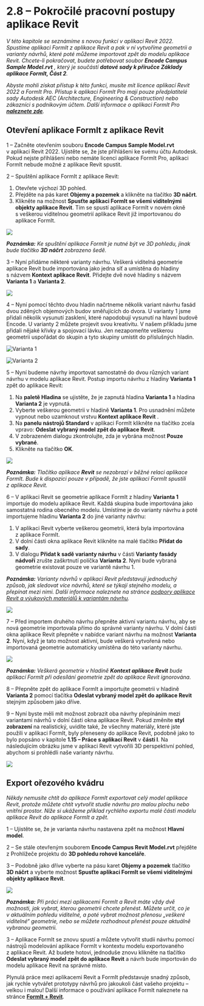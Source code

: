 # 2.8 – Pokročilé pracovní postupy aplikace Revit

_V této kapitole se seznámíme s novou funkcí v aplikaci Revit 2022. Spustíme aplikaci FormIt z aplikace Revit a pak v ní vytvoříme geometrii a varianty návrhů, které poté můžeme importovat zpět do modelu aplikace Revit. Chcete-li pokračovat, budete potřebovat soubor_ _**Encode Campus Sample Model.rvt**_ _, který je součástí_ _**datové sady k příručce Základy aplikace FormIt, Část 2**._

_Abyste mohli získat přístup k této funkci, musíte mít licence aplikací Revit 2022 a FormIt Pro. Přístup k aplikaci FormIt Pro mají pouze předplatitelé sady Autodesk AEC \(Architecture, Engineering & Construction) nebo zákazníci s podnikovým účtem. Další informace o aplikaci FormIt Pro_ [_**naleznete zde**_](https://formit.autodesk.com/#pro-callout)_._

## Otevření aplikace FormIt z aplikace Revit

1 – Začněte otevřením souboru **Encode Campus Sample Model.rvt** v aplikaci Revit 2022. Ujistěte se, že jste přihlášeni ke svému účtu Autodesk. Pokud nejste přihlášeni nebo nemáte licenci aplikace FormIt Pro, aplikaci FormIt nebude možné z aplikace Revit spustit.

2 – Spuštění aplikace FormIt z aplikace Revit:

1. Otevřete výchozí 3D pohled.
2. Přejděte na pás karet **Objemy a pozemek** a klikněte na tlačítko **3D náčrt**.
3. Klikněte na možnost **Spusťte aplikaci FormIt se všemi viditelnými objekty aplikace Revit**. Tím se spustí aplikace FormIt v novém okně s veškerou viditelnou geometrií aplikace Revit již importovanou do aplikace FormIt.

![](../../.gitbook/assets/0%20%2822%29.png)

_**Poznámka:**_ _Ke spuštění aplikace FormIt je nutné být ve 3D pohledu, jinak bude tlačítko_ _**3D náčrt**_ _zobrazeno šedě._

3 – Nyní přidáme některé varianty návrhu. Veškerá viditelná geometrie aplikace Revit bude importována jako jedna síť a umístěna do hladiny s názvem **Kontext aplikace Revit**. Přidejte dvě nové hladiny s názvem **Varianta 1** a **Varianta 2**.

![](../../.gitbook/assets/1%20%2823%29.png)

4 – Nyní pomocí těchto dvou hladin načrtneme několik variant návrhu fasád dvou zděných objemových budov směřujících do dvora. U varianty 1 jsme přidali několik vysunutí zasklení, které napodobují vysunutí na hlavní budově Encode. U varianty 2 můžete projevit svou kreativitu. V našem příkladu jsme přidali nějaké křivky a spojovací lávku. Jen nezapomeňte veškerou geometrii uspořádat do skupin a tyto skupiny umístit do příslušných hladin.

![Varianta 1](../../.gitbook/assets/2%20%2823%29.png)

![Varianta 2](../../.gitbook/assets/3%20%2820%29.png)

5 – Nyní budeme návrhy importovat samostatně do dvou různých variant návrhu v modelu aplikace Revit. Postup importu návrhu z hladiny **Varianta 1** zpět do aplikace Revit:

1. Na **paletě Hladina** se ujistěte, že je zapnutá hladina **Varianta 1** a hladina **Varianta 2** je vypnutá. 
2. Vyberte veškerou geometrii v hladině **Varianta 1**. Pro usnadnění můžete vypnout nebo uzamknout vrstvu **Kontext aplikace Revit** .
3. Na **panelu nástrojů Standard** v aplikaci FormIt klikněte na tlačítko zcela vpravo: **Odeslat vybraný model zpět do aplikace Revit**.
4. V zobrazeném dialogu zkontrolujte, zda je vybrána možnost **Pouze vybrané**.
5. Klikněte na tlačítko **OK**. 

![](../../.gitbook/assets/4%20%2819%29.png)

_**Poznámka:**_ _Tlačítko aplikace_ _**Revit**_ _se nezobrazí v běžné relaci aplikace FormIt. Bude k dispozici pouze v případě, že jste aplikaci FormIt spustili z aplikace Revit._

6 – V aplikaci Revit se geometrie aplikace FormIt z hladiny **Varianta 1** importuje do modelu aplikace Revit. Každá skupina bude importována jako samostatná rodina obecného modelu. Umístíme je do varianty návrhu a poté importujeme hladinu **Varianta 2** do jiné varianty návrhu:

1. V aplikaci Revit vyberte veškerou geometrii, která byla importována z aplikace FormIt.
2. V dolní části okna aplikace Revit klikněte na malé tlačítko **Přidat do sady**.
3. V dialogu **Přidat k sadě varianty návrhu** v části **Varianty fasády nádvoří** zrušte zaškrtnutí políčka **Varianta 2**. Nyní bude vybraná geometrie existovat pouze ve variantě návrhu 1.

_**Poznámka:**_ _Varianty návrhů v aplikaci Revit představují jednoduchý způsob, jak sledovat více návrhů, které se týkají stejného modelu, a přepínat mezi nimi. Další informace naleznete na stránce_ [_podpory aplikace Revit a výukových materiálů k variantám návrhu_](https://knowledge.autodesk.com/support/revit-products/learn-explore/caas/CloudHelp/cloudhelp/2021/ENU/Revit-Model/files/GUID-D48B1E7E-BC34-414E-85BD-790F199BB2C0-htm.html)_._

![](../../.gitbook/assets/5%20%2818%29.png)

7 – Před importem druhého návrhu přepněte aktivní variantu návrhu, aby se nová geometrie importovala přímo do správné varianty návrhu. V dolní části okna aplikace Revit přepněte v nabídce variant návrhu na možnost **Varianta 2**. Nyní, když je tato možnost aktivní, bude veškerá vytvořená nebo importovaná geometrie automaticky umístěna do této varianty návrhu.

![](../../.gitbook/assets/6%20%2815%29.png)

_**Poznámka:**_ _Veškerá geometrie v hladině_ _**Kontext aplikace Revit**_ _bude aplikací FormIt při odesílání geometrie zpět do aplikace Revit ignorována._

8 – Přepněte zpět do aplikace FormIt a importujte geometrii v hladině **Varianta 2** pomocí tlačítka **Odeslat vybraný model zpět do aplikace Revit** stejným způsobem jako dříve.

9 – Nyní byste měli mít možnost zobrazit oba návrhy přepínáním mezi variantami návrhů v dolní části okna aplikace Revit. Pokud změníte **styl zobrazení** na realistický, uvidíte také, že všechny materiály, které jste použili v aplikaci FormIt, byly přeneseny do aplikace Revit, podobně jako to bylo popsáno v kapitole **1.15 – Práce s aplikací Revit** v **části I**. Na následujícím obrázku jsme v aplikaci Revit vytvořili 3D perspektivní pohled, abychom si prohlédli naše varianty návrhu.

![](../../.gitbook/assets/7%20%2810%29.png)

## Export ořezového kvádru

_Někdy nemusíte chtít do aplikace FormIt exportovat celý model aplikace Revit, protože můžete chtít vytvořit studie návrhu pro malou plochu nebo vnitřní prostor. Níže si ukážeme příklad rychlého exportu malé části modelu aplikace Revit do aplikace FormIt a zpět._

1 – Ujistěte se, že je varianta návrhu nastavena zpět na možnost **Hlavní model**.

2 – Se stále otevřeným souborem **Encode Campus Revit Model.rvt** přejděte z Prohlížeče projektu do **3D pohledu rohové kanceláře**.

3 – Podobně jako dříve vyberte na pásu karet **Objemy a pozemek** tlačítko **3D náčrt** a vyberte možnost **Spusťte aplikaci FormIt se všemi viditelnými objekty aplikace Revit**.

![](../../.gitbook/assets/8%20%2810%29.png)

_**Poznámka:**_ _Při práci mezi aplikacemi FormIt a Revit máte vždy dvě možnosti, jak vybrat, kterou geometrii chcete přenést. Můžete určit, co je v aktuálním pohledu viditelné, a poté vybrat možnost přenosu „veškeré viditelné“ geometrie, nebo se můžete rozhodnout přenést pouze aktuálně vybranou geometrii._

3 – Aplikace FormIt se znovu spustí a můžete vytvořit studii návrhu pomocí nástrojů modelování aplikace FormIt v kontextu modelu exportovaného z aplikace Revit. Až budete hotovi, jednoduše znovu klikněte na tlačítko **Odeslat vybraný model zpět do aplikace Revit** a návrh bude importován do modelu aplikace Revit na správné místo.

Plynulá práce mezi aplikacemi Revit a FormIt představuje snadný způsob, jak rychle vytvářet prototypy návrhů pro jakoukoli část vašeho projektu – velkou i malou! Další informace o používání aplikace FormIt naleznete na stránce [**FormIt + Revit**](https://formit.autodesk.com/page/formit-revit#:~:text=FormIt%20Groups%20become%20Revit%20Mass,using%20Revit%202018%20and%20newer.).

